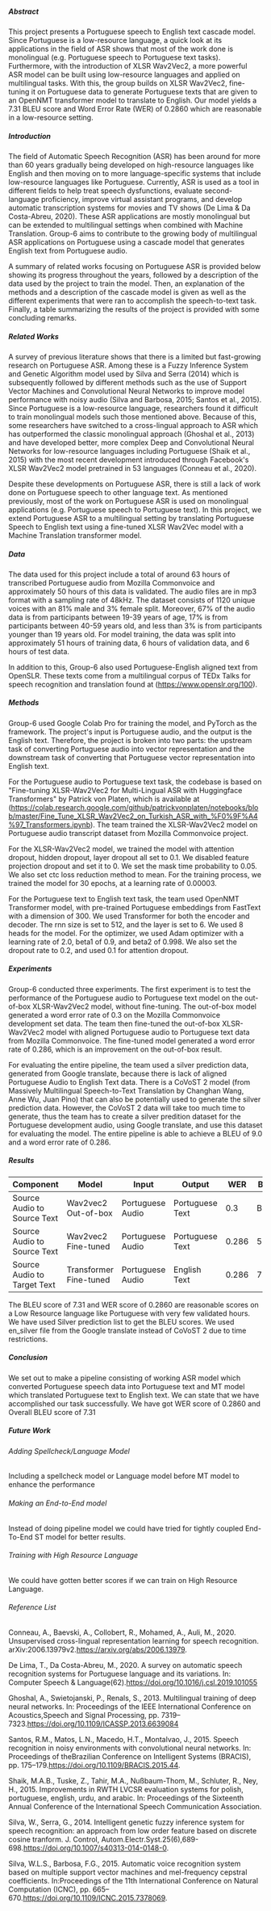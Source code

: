 ##### Abstract
This project presents a Portuguese speech to English text cascade model. Since Portuguese is a low-resource language, a quick look at its applications in the field of ASR shows that most of the work done is monolingual (e.g. Portuguese speech to Portuguese text tasks). Furthermore, with the introduction of XLSR Wav2Vec2, a more powerful ASR model can be built using low-resource languages and applied on multilingual tasks. With this, the group builds on XLSR Wav2Vec2, fine-tuning it on Portuguese data to generate Portuguese texts that are given to an OpenNMT transformer model to translate to English. Our model yields a 7.31 BLEU score and Word Error Rate (WER) of 0.2860 which are reasonable in a low-resource setting.

##### Introduction
The field of Automatic Speech Recognition (ASR) has been around for more than 60 years gradually being developed on high-resource languages like English and then moving on to more language-specific systems that include low-resource languages like Portuguese. Currently, ASR is used as a tool in different fields to help treat speech dysfunctions, evaluate second-language proficiency, improve virtual assistant programs, and develop automatic transcription systems for movies and TV shows (De Lima & Da Costa-Abreu, 2020). These ASR applications are mostly monolingual but can be extended to multilingual settings when combined with Machine Translation. Group-6 aims to contribute to the growing body of multilingual ASR applications on Portuguese using a cascade model that generates English text from Portuguese audio.

A summary of related works focusing on Portuguese ASR is provided below showing its progress throughout the years, followed by a description of the data used by the project to train the model. Then, an explanation of the methods and a description of the cascade model is given as well as the different experiments that were ran to accomplish the speech-to-text task. Finally, a table summarizing the results of the project is provided with some concluding remarks.
 
##### Related Works
A survey of previous literature shows that there is a limited but fast-growing research on Portuguese ASR. Among these is a Fuzzy Inference System and Genetic Algorithm model used by Silva and Serra (2014) which is subsequently followed by different methods such as the use of Support Vector Machines and Convolutional Neural Networks to improve model performance with noisy audio (Silva and Barbosa, 2015; Santos et al., 2015). Since Portuguese is a low-resource language, researchers found it difficult to train monolingual models such those mentioned above. Because of this, some researchers have switched to a cross-lingual approach to ASR which has outperformed the classic monolingual approach (Ghoshal et al., 2013) and have developed better, more complex Deep and Convolutional Neural Networks for low-resource languages including Portuguese (Shaik et al., 2015) with the most recent development introduced through Facebook's XLSR Wav2Vec2 model pretrained in 53 languages (Conneau et al., 2020).

Despite these developments on Portuguese ASR, there is still a lack of work done on Portuguese speech to other language text. As mentioned previously, most of the work on Portuguese ASR is used on monolingual applications (e.g. Portuguese speech to Portuguese text). In this project, we extend Portuguese ASR to a multilingual setting by translating Portuguese Speech to English text using a fine-tuned XLSR Wav2Vec model with a Machine Translation transformer model.

##### Data
The data used for this project include a total of around 63 hours of transcribed Portuguese audio from Mozilla Commonvoice and approximately 50 hours of this data is validated. The audio files are in mp3 format with a sampling rate of 48kHz. The dataset consists of 1120 unique voices with an 81% male and 3% female split. Moreover, 67% of the audio data is from participants between 19-39 years of age, 17% is from participants between 40-59 years old, and less than 3% is from participants younger than 19 years old. For model training, the data was split into approximately 51 hours of training data, 6 hours of validation data, and 6 hours of test data.

In addition to this, Group-6 also used Portuguese-English aligned text from OpenSLR. These texts come from a multilingual corpus of TEDx Talks for speech recognition and translation found at (https://www.openslr.org/100). 

##### Methods
Group-6 used Google Colab Pro for training the model, and PyTorch as the framework. The project's input is Portuguese audio, and the output is the English text. Therefore, the project is broken into two parts: the upstream task of converting Portuguese audio into vector representation and the downstream task of converting that Portuguese vector representation into English text.

For the Portuguese audio to Portuguese text task, the codebase is based on "Fine-tuning XLSR-Wav2Vec2 for Multi-Lingual ASR with Huggingface Transformers" by Patrick von Platen, which is available at (https://colab.research.google.com/github/patrickvonplaten/notebooks/blob/master/Fine_Tune_XLSR_Wav2Vec2_on_Turkish_ASR_with_%F0%9F%A4%97_Transformers.ipynb). The team trained the XLSR-Wav2Vec2 model on Portuguese audio transcript dataset from Mozilla Commonvoice project.

For the XLSR-Wav2Vec2 model, we trained the model with attention dropout, hidden dropout, layer dropout all set to 0.1. We disabled feature projection dropout and set it to 0. We set the mask time probability to 0.05. We also set ctc loss reduction method to mean. For the training process, we trained the model for 30 epochs, at a learning rate of 0.00003.

For the Portuguese text to English text task, the team used OpenNMT Transformer model, with pre-trained Portuguese embeddings from FastText with a dimension of 300. We used Transformer for both the encoder and decoder. The rnn size is set to 512, and the layer is set to 6. We used 8 heads for the model. For the optimizer, we used Adam optimizer with a learning rate of 2.0, beta1 of 0.9, and beta2 of 0.998. We also set the dropout rate to 0.2, and used 0.1 for attention dropout.

##### Experiments
Group-6 conducted three experiments. The first experiment is to test the performance of the Portuguese audio to Portuguese text model on the out-of-box XLSR-Wav2Vec2 model, without fine-tuning. The out-of-box model generated a word error rate of 0.3 on the Mozilla Commonvoice development set data. The team then fine-tuned the out-of-box XLSR-Wav2Vec2 model with aligned Portuguese audio to Portuguese text data from Mozilla Commonvoice. The fine-tuned model generated a word error rate of 0.286, which is an improvement on the out-of-box result.

For evaluating the entire pipeline, the team used a silver prediction data, generated from Google translate, because there is lack of aligned Portuguese Audio to English Text data. There is a CoVoST 2 model (from Massively Multilingual Speech-to-Text Translation by Changhan Wang, Anne Wu, Juan Pino) that can also be potentially used to generate the silver prediction data. However, the CoVoST 2 data will take too much time to generate, thus the team has to create a silver predition dataset for the Portuguese development audio, using Google translate, and use this dataset for evaluating the model. The entire pipeline is able to achieve a BLEU of 9.0 and a word error rate of 0.286.

##### Results
| Component | Model | Input | Output | WER | BLEU |
|-----------|-------|-------|--------|-----|------|
| Source Audio to Source Text | Wav2vec2 Out-of-box | Portuguese Audio|Portuguese Text | 0.3 | BLEU |
| Source Audio to Source Text | Wav2vec2 Fine-tuned | Portuguese Audio|Portuguese Text | 0.286 | 58.39 |
| Source Audio to Target Text | Transformer Fine-tuned | Portuguese Audio|English Text | 0.286 | 7.31 |

The BLEU score of 7.31 and WER score of 0.2860 are reasonable scores on a Low Resource language like Portuguese with very few validated hours.  We have used Silver prediction list to get the BLEU scores. We used en_silver file from the Google translate instead of CoVoST 2 due to time restrictions.

##### Conclusion
We set out to make a pipeline consisting of  working ASR model which converted Portuguese speech data into Portuguese text and MT model which translated Portuguese text to English text.
We can state that we have accomplished our task successfully. We have got WER score of 0.2860 and Overall BLEU score of 7.31
##### Future Work
###### Adding Spellcheck/Language  Model
Including a spellcheck model or Language model before MT model to enhance the performance

###### Making an End-to-End model
Instead of doing pipeline model we could have tried for tightly coupled End-To-End ST model for better results.

###### Training with High Resource Language
We could have gotten better scores if we can train on High Resource Language.

###### Reference List

Conneau, A., Baevski, A., Collobert, R., Mohamed, A., Auli, M., 2020. Unsupervised cross-lingual representation learning for speech recognition.  arXiv:2006.13979v2.https://arxiv.org/abs/2006.13979.

De Lima, T., Da Costa-Abreu, M., 2020. A survey on automatic speech recognition systems for Portuguese language and its variations. In: Computer Speech & Language(62).https://doi.org/10.1016/j.csl.2019.101055

Ghoshal, A., Swietojanski, P., Renals, S., 2013. Multilingual training of deep neural networks. In: Proceedings of the IEEE International Conference on Acoustics,Speech and Signal Processing, pp. 7319–7323.https://doi.org/10.1109/ICASSP.2013.6639084

Santos, R.M., Matos, L.N., Macedo, H.T., Montalvao, J., 2015. Speech recognition in noisy environments with convolutional neural networks. In: Proceedings of theBrazilian Conference on Intelligent Systems (BRACIS), pp. 175–179.https://doi.org/10.1109/BRACIS.2015.44.

Shaik, M.A.B., Tuske, Z., Tahir, M.A., Nußbaum-Thom, M., Schluter, R., Ney, H., 2015. Improvements in RWTH LVCSR evaluation systems for polish, portuguese, english, urdu, and arabic. In: Proceedings of the Sixteenth Annual Conference of the International Speech Communication Association.

Silva, W., Serra, G., 2014. Intelligent genetic fuzzy inference system for speech recognition: an approach from low order feature based on discrete cosine tranform. J. Control, Autom.Electr.Syst.25(6),689-698.https://doi.org/10.1007/s40313-014-0148-0.

Silva, W.L.S., Barbosa, F.G., 2015. Automatic voice recognition system based on multiple support vector machines and mel-frequency cepstral coefficients. In:Proceedings of the 11th International Conference on Natural Computation (ICNC), pp. 665–670.https://doi.org/10.1109/ICNC.2015.7378069.
